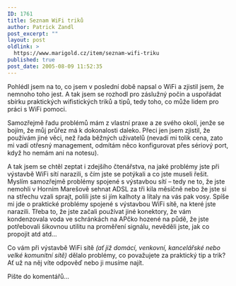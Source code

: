 ```yaml
---
ID: 1761
title: Seznam WiFi triků
author: Patrick Zandl
post_excerpt: ""
layout: post
oldlink: >
  https://www.marigold.cz/item/seznam-wifi-triku
published: true
post_date: 2005-08-09 11:52:35
---
```

<p>Pohlédl jsem na to, co jsem v poslední době napsal o WiFi a zjistil jsem, že nemnoho toho jest. A tak jsem se rozhodl pro záslužný počin a uspořádat sbírku praktických wifistických triků a tipů, tedy toho, co může lidem pro práci s WiFi pomoci. </p>

<p>Samozřejmě řadu problémů mám z vlastní praxe a ze svého okolí, jenže se bojím, že můj průřez má k dokonalosti daleko. Přeci jen jsem zjistil, že používám jiné věci, než řada běžných uživatelů (nevadí mi tolik cena, zato mi vadí otřesný management, odmítám něco konfigurovat přes sériový port, když ho nemám ani na notesu). </p>

<p>A tak jsem se chtěl zeptat i zdejšího čtenářstva, na jaké problémy jste při výstavbě WiFi sítí narazili, s čím jste se potýkali a co jste museli řešit. Myslím samozřejmě problémy spojené s výstavbou sítí – tedy ne to, že jste nemohli v Horním Marešově sehnat ADSL za tři kila měsíčně nebo že jste si na střechu vzali sprajt, polili jste si jím kalhoty a lítaly na vás pak vosy. Spíše mi jde o praktické problémy spojené s výstavbou WiFi sítě, na které jste narazili. Třeba to, že jste začali používat jiné konektory, že vám kondenzovala voda ve schránkách na APčko hozené na půdě, že jste potřebovali šikovnou utilitu na proměření signálu, nevěděli jste, jak co propojit atd atd... </p>

<p>Co vám při výstavbě WiFi sítě <em>(ať již domácí, venkovní, kancelářské nebo velké komunitní sítě) </em>dělalo problémy, co považujete za praktický tip a trik? Ať už na něj víte odpověď nebo ji musíme najít.</p>

<p>Pište do komentářů...
</p>
